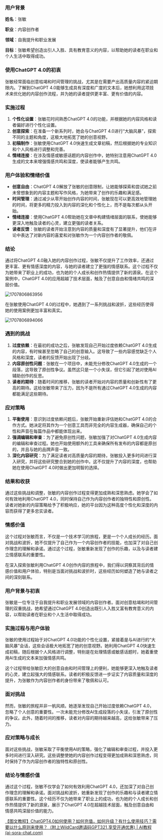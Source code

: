 ### 用户背景

**姓名**：张敏

**职业**：内容创作者

**领域**：自我提升和职业发展

**目标**：张敏希望创造出引人入胜、具有教育意义的内容，以帮助她的读者在职业和个人生活中取得成功。

### 使用ChatGPT 4.0的初衷

张敏经常面临创意枯竭和时间管理的挑战，尤其是在需要产出高质量内容的紧迫期限内。了解到ChatGPT 4.0能够生成具有深度和广度的文本后，她想利用这项技术来优化她的内容创作流程，并为她的读者提供更丰富、更有价值的内容。

### 实施过程

1. **个性化设置**：张敏花时间熟悉ChatGPT 4.0的功能，并根据她的内容风格和读者偏好进行个性化设置。
2. **创意探索**：在准备一个新系列时，她会与ChatGPT 4.0进行“大脑风暴”，探索不同的主题和角度，这极大地拓宽了她的创意视野。
3. **初稿制作**：张敏使用ChatGPT 4.0快速生成文章初稿，然后根据她的专业知识和个人风格进行调整和完善。
4. **情绪连接**：在涉及情感或敏感话题的内容创作中，她特别注意用ChatGPT 4.0生成的文本来增强情感共鸣和深度，使读者能够产生共鸣。

### 用户体验和情绪价值

- **创意自由**：ChatGPT 4.0解放了张敏的创意限制，让她能够探索和尝试她之前未曾想象到的内容主题和写作风格，为她带来了创作的乐趣和满足感。
- **时间管理**：通过减少从零开始创作内容的时间，张敏现在可以更高效地管理她的时间，将更多的精力投入到内容的深化和个性化上，而不是每次都从头开始。
- **情绪连接**：使用ChatGPT 4.0帮助她在文章中构建情绪层面的联系，使她能够更深入地触及读者的心灵，建立更强的读者关系。
- **读者反馈**：张敏的读者开始注意到内容的质量和深度有了显著提升，他们在评论中表达了对新内容的喜爱和对张敏作为一个内容创作者的敬佩。

### 结论

通过将ChatGPT 4.0融入她的内容创作过程，张敏不仅提升了工作效率，还通过更丰富、更有情感深度的内容，与她的读者建立了更强的情感联系。这个过程不仅为她带来了职业上的成功，也为她的个人成长和创作热情提供了新的源泉。在这个案例中，ChatGPT 4.0的应用超越了技术层面，触及了创意自由和情绪共鸣的深层价值。

![1707806863956](https://chatd.oss-us-east-1.aliyuncs.com/img2/202402131503664.png)

在张敏使用ChatGPT 4.0的过程中，她遇到了一系列挑战和波折，这些经历使得她的使用案例更加丰富和真实。

![1707806894066](https://chatd.oss-us-east-1.aliyuncs.com/img2/202402131503666.png)

### 遇到的挑战

1. **过度依赖**：在最初的成功之后，张敏发现自己开始过度依赖ChatGPT 4.0生成的内容，有时候甚至忽略了自己的创意输入。这导致了一些内容感觉缺乏个人风格和深度，读者的反馈开始出现了分歧。
2. **内容原创性问题**：张敏在一个项目中，未能充分修改ChatGPT 4.0生成的一个段落，这导致了原创性争议。虽然这只是一个小失误，但它引起了她对使用AI辅助创作的反思。
3. **读者的期待**：随着时间的推移，张敏的读者开始对内容的质量和创新性有了更高的期待。这给张敏带来了压力，因为不是所有通过ChatGPT 4.0生成的内容都能满足这些期待。

### 应对策略

1. **平衡使用**：意识到过度依赖问题后，张敏开始重新评估她和ChatGPT 4.0的合作方式。她决定将其作为一个创意工具而非完全的内容生成器，确保自己的个性和声音在每篇作品中都能体现出来。
2. **强调编辑和审查**：为了避免原创性问题，张敏加强了对ChatGPT 4.0生成内容的编辑和审查过程。她也开始使用额外的工具来确保所有发布的内容都是原创的，并且与她的品牌声音一致。
3. **深化内容研究**：为了满足读者对高质量内容的期待，张敏投入更多时间进行深入研究，并将这些研究整合到她的创作中。这不仅提升了内容的深度，也帮助她在使用ChatGPT 4.0时做出更加明智的选择。

### 结果和收获

通过这些挑战和调整，张敏的内容创作过程变得更加成熟和深思熟虑。她学会了如何有效地利用ChatGPT 4.0，同时保持自己作为内容创作者的独特性和原创性。读者对她新的内容策略给予了积极响应，她的平台因为这种高度个性化和深度的内容而获得了更多忠实读者。

### 情感价值

这个过程对张敏而言，不仅是一个技术学习的旅程，更是一个个人成长的经历。面对挑战和波折，她不仅提升了自己作为一个内容创作者的技能，也加深了对自己创作理念的理解和承诺。通过这个过程，张敏重新发现了创作的乐趣，以及与读者建立情感联系的重要性。

在深入探索张敏利用ChatGPT 4.0创作内容的旅程中，我们得以洞察其背后的情感价值和用户体验，特别是当面对挑战和波折时，这些经历如何塑造了她与读者之间的深刻联系。

### 用户背景与初衷

张敏是一位专注于自我提升和职业发展领域的内容创作者。面对创意枯竭和时间管理的双重挑战，她希望通过ChatGPT 4.0创造出既引人入胜又富有教育意义的内容，以帮助读者在职业和个人生活中取得成功。

### 实施过程与用户体验

张敏的使用过程始于对ChatGPT 4.0功能的个性化设置，紧接着是与AI进行的“大脑风暴”会话，这些会话极大地拓宽了她的创意视野。她利用ChatGPT 4.0快速生成初稿，随后根据个人风格进行调整，特别是在处理情感或敏感话题时，她着重使用AI生成的文本来加强情感共鸣。

这个过程带给张敏巨大的创意自由和时间管理上的便利，她能够更深入地触及读者的心灵，建立起强大的情感联系。读者的积极反馈进一步证实了内容质量和深度的提升，为张敏作为内容创作者的身份带来了敬佩和认可。

### 面对挑战

然而，张敏的旅程并非一帆风顺。她逐渐发现自己开始过度依赖ChatGPT 4.0，忽略了个人创意的重要性。一次未能充分修改AI生成段落的小失误，引发了原创性的争议。此外，随着时间的推移，读者对内容的期待越来越高，这给张敏带来了压力。

### 应对策略与成长

面对这些挑战，张敏采取了平衡使用AI的策略，强化了编辑和审查过程，并投入更多时间进行深入研究。这些调整使她的内容创作过程变得更加成熟和深思熟虑，同时保持了作为内容创作者的独特性和原创性。

### 结论与情感价值

通过这个过程，张敏不仅学会了如何有效利用ChatGPT 4.0，还加深了对自己创作理念的理解和承诺。面对挑战和波折，她重新发现了创作的乐趣和与读者建立情感联系的重要性。这个经历不仅为她带来了职业上的成功，也为她的个人成长和创作热情提供了新的源泉，展示了ChatGPT 4.0在超越技术层面，触及创意自由和情感共鸣深层价值的能力。

[【图文教程】ChatGPT4.0如何使用？如何充值，如何升级？有什么使用技巧？需要以什么原则来使用？（附上WildCard邀请码GPT321,享受开通优惠) | AI教程 (ai-sora-chat.com)](https://ai-sora-chat.com/#/)
